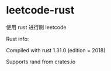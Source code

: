 # leetcode-rust

使用 rust 进行刷 leetcode

Rust info:

Compiled with rust 1.31.0 (edition = 2018)

Supports rand from crates.io

